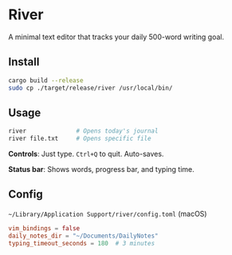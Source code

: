 # River

A minimal text editor that tracks your daily 500-word writing goal.

## Install

```bash
cargo build --release
sudo cp ./target/release/river /usr/local/bin/
```

## Usage

```bash
river              # Opens today's journal
river file.txt     # Opens specific file
```

**Controls**: Just type. `Ctrl+Q` to quit. Auto-saves.

**Status bar**: Shows words, progress bar, and typing time.

## Config

`~/Library/Application Support/river/config.toml` (macOS)

```toml
vim_bindings = false
daily_notes_dir = "~/Documents/DailyNotes"
typing_timeout_seconds = 180  # 3 minutes
```